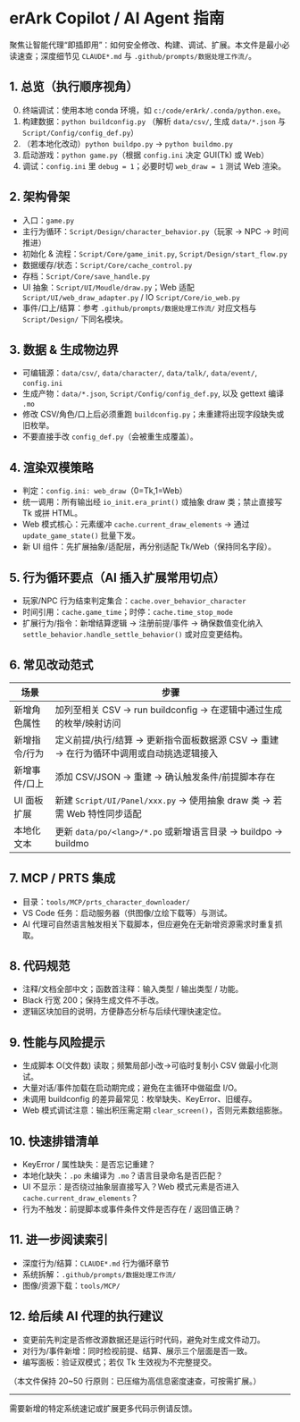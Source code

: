 ﻿# erArk Copilot / AI Agent 指南

聚焦让智能代理“即插即用”：如何安全修改、构建、调试、扩展。本文件是最小必读速查；深度细节见 `CLAUDE*.md` 与 `.github/prompts/数据处理工作流/`。

## 1. 总览（执行顺序视角）
0. 终端调试：使用本地 conda 环境，如 `c:/code/erArk/.conda/python.exe`。
1. 构建数据：`python buildconfig.py` （解析 `data/csv/`, 生成 `data/*.json` 与 `Script/Config/config_def.py`）
2. （若本地化改动）`python buildpo.py` → `python buildmo.py`
3. 启动游戏：`python game.py`（根据 `config.ini` 决定 GUI(Tk) 或 Web）
4. 调试：`config.ini` 里 `debug = 1`；必要时切 `web_draw = 1` 测试 Web 渲染。

## 2. 架构骨架
- 入口：`game.py`
- 主行为循环：`Script/Design/character_behavior.py`（玩家 → NPC → 时间推进）
- 初始化 & 流程：`Script/Core/game_init.py`, `Script/Design/start_flow.py`
- 数据缓存/状态：`Script/Core/cache_control.py`
- 存档：`Script/Core/save_handle.py`
- UI 抽象：`Script/UI/Moudle/draw.py`；Web 适配 `Script/UI/web_draw_adapter.py` / IO `Script/Core/io_web.py`
- 事件/口上/结算：参考 `.github/prompts/数据处理工作流/` 对应文档与 `Script/Design/` 下同名模块。

## 3. 数据 & 生成物边界
- 可编辑源：`data/csv/`, `data/character/`, `data/talk/`, `data/event/`, `config.ini`
- 生成产物：`data/*.json`, `Script/Config/config_def.py`, 以及 gettext 编译 `.mo`
- 修改 CSV/角色/口上后必须重跑 `buildconfig.py`；未重建将出现字段缺失或旧枚举。
- 不要直接手改 `config_def.py`（会被重生成覆盖）。

## 4. 渲染双模策略
- 判定：`config.ini: web_draw`（0=Tk,1=Web）
- 统一调用：所有输出经 `io_init.era_print()` 或抽象 draw 类；禁止直接写 Tk 或拼 HTML。
- Web 模式核心：元素缓冲 `cache.current_draw_elements` → 通过 `update_game_state()` 批量下发。
- 新 UI 组件：先扩展抽象/适配层，再分别适配 Tk/Web（保持同名字段）。

## 5. 行为循环要点（AI 插入扩展常用切点）
- 玩家/NPC 行为结束判定集合：`cache.over_behavior_character`
- 时间引用：`cache.game_time`；时停：`cache.time_stop_mode`
- 扩展行为/指令：新增结算逻辑 → 注册前提/事件 → 确保数值变化纳入 `settle_behavior.handle_settle_behavior()` 或对应变更结构。

## 6. 常见改动范式
| 场景 | 步骤 |
| ---- | ---- |
| 新增角色属性 | 加列至相关 CSV → run buildconfig → 在逻辑中通过生成的枚举/映射访问 |
| 新增指令/行为 | 定义前提/执行/结算 → 更新指令面板数据源 CSV → 重建 → 在行为循环中调用或自动挑选逻辑接入 |
| 新增事件/口上 | 添加 CSV/JSON → 重建 → 确认触发条件/前提脚本存在 |
| UI 面板扩展 | 新建 `Script/UI/Panel/xxx.py` → 使用抽象 draw 类 → 若需 Web 特性同步适配 |
| 本地化文本 | 更新 `data/po/<lang>/*.po` 或新增语言目录 → buildpo → buildmo |

## 7. MCP / PRTS 集成
- 目录：`tools/MCP/prts_character_downloader/`
- VS Code 任务：启动服务器（供图像/立绘下载等）与测试。
- AI 代理可自然语言触发相关下载脚本，但应避免在无新增资源需求时重复抓取。

## 8. 代码规范
- 注释/文档全部中文；函数首注释：输入类型 / 输出类型 / 功能。
- Black 行宽 200；保持生成文件不手改。
- 逻辑区块加目的说明，方便静态分析与后续代理快速定位。

## 9. 性能与风险提示
- 生成脚本 O(文件数) 读取；频繁局部小改→可临时复制小 CSV 做最小化测试。
- 大量对话/事件加载在启动期完成；避免在主循环中做磁盘 I/O。
- 未调用 buildconfig 的差异最常见：枚举缺失、KeyError、旧缓存。
- Web 模式调试注意：输出积压需定期 `clear_screen()`，否则元素数组膨胀。

## 10. 快速排错清单
- KeyError / 属性缺失：是否忘记重建？
- 本地化缺失：`.po` 未编译为 `.mo`？语言目录命名是否匹配？
- UI 不显示：是否绕过抽象层直接写入？Web 模式元素是否进入 `cache.current_draw_elements`？
- 行为不触发：前提脚本或事件条件文件是否存在 / 返回值正确？

## 11. 进一步阅读索引
- 深度行为/结算：`CLAUDE*.md` 行为循环章节
- 系统拆解：`.github/prompts/数据处理工作流/`
- 图像/资源下载：`tools/MCP/`

## 12. 给后续 AI 代理的执行建议
- 变更前先判定是否修改源数据还是运行时代码，避免对生成文件动刀。
- 对行为/事件新增：同时检视前提、结算、展示三个层面是否一致。
- 编写面板：验证双模式；若仅 Tk 生效视为不完整提交。

（本文件保持 20~50 行原则：已压缩为高信息密度速查，可按需扩展。）

---
需要新增的特定系统速记或扩展更多代码示例请反馈。 